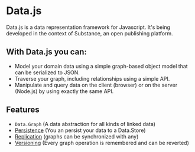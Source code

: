 Data.js
=====================

Data.js is a data representation framework for Javascript. It's being developed in the context of Substance, an open publishing platform.


With Data.js you can:
---------------------

* Model your domain data using a simple graph-based object model that can be serialized to JSON.
* Traverse your graph, including relationships using a simple API.
* Manipulate and query data on the client (browser) or on the server (Node.js) by using exactly the same API.


Features
---------------------

* `Data.Graph` (A data abstraction for all kinds of linked data)
* [Persistence](http://github.com/substance/store) (You an persist your data to a Data.Store)
* [Replication](http://github.com/substance/replicator) (graphs can be synchronized with any)
* [Versioning](http://github.com/substance/chronicle) (Every graph operation is remembered and can be reverted)
